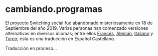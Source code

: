# cambiando.programas


El proyecto Switching social fue abandonado misteriosamente en 18 de Septiembre del año 2019. Varias personas han comenzado versiones alternativas en diversos idiomas; entre ellos [Francés][t1], [Alemán][t2], [Italiano][t3] y [Turco][t4]; esta es una traducción en Español Castellano.

[t1]: https://web.archive.org/web/20190730203807/https://switching.geber.ga/
[t2]: https://web.archive.org/web/20190730203807/https://switchingsocial.de/
[t3]: https://web.archive.org/web/20190730203807/https://switching.ml/
[t4]: https://web.archive.org/web/20190730203807/http://www.sosyaldegisim.com/

Traducción en proceso...

